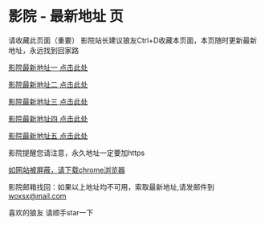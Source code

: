 # 影院 - 最新地址 页

请收藏此页面（重要）
影院站长建议狼友Ctrl+D收藏本页面，本页随时更新最新地址，永远找到回家路

[影院最新地址一 点击此处](https://5grw.buzz/) 

[影院最新地址二 点击此处](https://5grx.buzz/) 

[影院最新地址三 点击此处](https://5gsd.buzz/) 

[影院最新地址四 点击此处](https://5gsa.buzz/) 

[影院最新地址五 点击此处](https://5gsb.buzz/) 

影院提醒您请注意，永久地址一定要加https

[如网站被屏蔽，请下载chrome浏览器](https://8xe23.com/chrome_93.0.4577.82.apk) 

影院邮箱找回：如果以上地址均不可用，索取最新地址,请发邮件到 woxsx@mail.com

喜欢的狼友 请顺手star一下